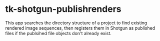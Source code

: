 tk-shotgun-publishrenders
=========================

This app searches the directory structure of a project to find existing rendered image sequences, then registers them in Shotgun as published files if the publsihed file objects don't already exist.


